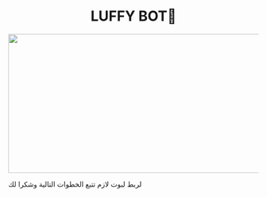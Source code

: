 
<h1 align="center">LUFFY BOT🍖<br></h1>
<p align="center">
<img src="https://i.ibb.co/zmFsf0x/Monkey-D-Luffy-full-786576.jpg" width="540" height="280" />
</p>
<p>لربط لبوت لازم تتبع الخطوات التالية وشكرا لك</p>

